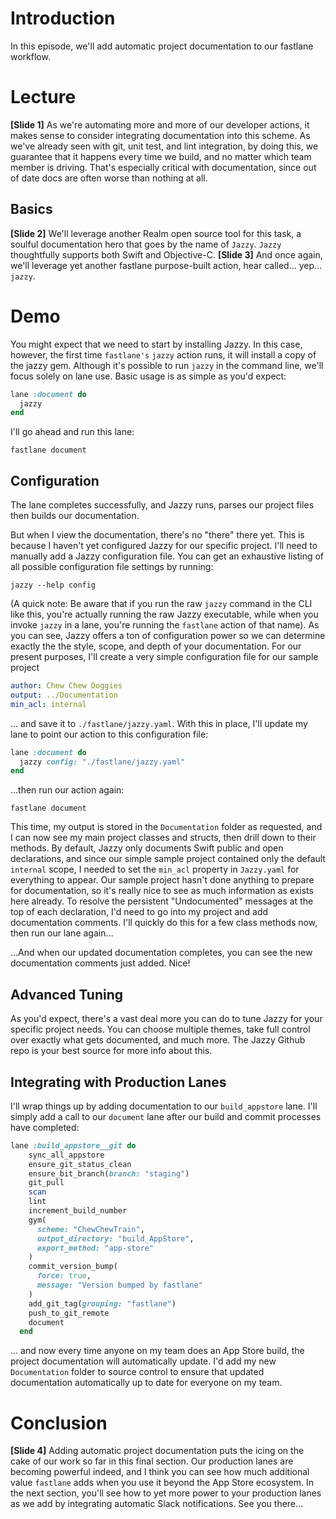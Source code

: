 # Introduction
In this episode, we'll add automatic project documentation to our fastlane workflow.
# Lecture
**[Slide 1]** 
As we're automating more and more of our developer actions, it makes sense to consider integrating documentation into this scheme. 
As we've already seen with git, unit test, and lint integration, by doing this, we guarantee that it happens every time we build, and no matter which team member is driving. That's especially critical with documentation, since out of date docs are often worse than nothing at all.
## Basics
**[Slide 2]** 
We'll leverage another Realm open source tool for this task, a soulful documentation hero that goes by the name of `Jazzy`. `Jazzy` thoughtfully supports both Swift and Objective-C. 
**[Slide 3]** 
And once again, we'll leverage yet another fastlane purpose-built action, hear called… yep… `jazzy`.  
# Demo
You might expect that we need to start by installing Jazzy. In this case, however, the first time `fastlane's` `jazzy` action runs, it will install a copy of the jazzy gem.
Although it's possible to run `jazzy` in the command line, we'll focus solely on lane use. Basic usage is as simple as you'd expect:
```ruby
lane :document do
  jazzy
end
```
I'll go ahead and run this lane:
```
fastlane document
```
## Configuration
The lane completes successfully, and Jazzy runs, parses our project files then builds our documentation. 
<!-- Open docs/index.html in browser -->
But when I view the documentation, there's no "there" there yet. This is because I haven't yet configured Jazzy for our specific project. I'll need to manually add a Jazzy configuration file.
You can get an exhaustive listing of all possible configuration file settings by running:
```
jazzy --help config
```
(A quick note: Be aware that if you run the raw `jazzy` command in the CLI like this, you're actually running the raw Jazzy executable, while when you invoke `jazzy` in a lane, you're running the `fastlane` action of that name).
As you can see, Jazzy offers a ton of configuration power so we can determine exactly the the style, scope, and depth of your documentation. For our present purposes, I'll create a very simple configuration file for our sample project
```yaml
author: Chew Chew Doggies
output: ../Documentation
min_acl: internal
```
… and save it to `./fastlane/jazzy.yaml`.  With this in place, I'll update my lane to point our action to this configuration file:
```ruby
lane :document do
  jazzy config: "./fastlane/jazzy.yaml"
end
```
…then run our action again:
```
fastlane document
```
This time, my output is stored in the `Documentation` folder as requested, and I can now see my main project classes and structs, then drill down to their methods.
By default, Jazzy only documents Swift public and open declarations, and since our simple sample project contained only the default `internal` scope, I needed to set the `min_acl` property in `Jazzy.yaml` for everything to appear. 
Our sample project hasn't done anything to prepare for documentation, so it's really nice to see as much information as exists here already. To resolve the persistent "Undocumented" messages at the top of each declaration, I'd need to go into my project and add documentation comments. I'll quickly do this for a few class methods now, then run our lane again…
<!-- Add /// info for a few types -->
…And when our updated documentation completes, you can see the new documentation comments just added. Nice!
## Advanced Tuning
As you'd expect, there's a vast deal more you can do to tune Jazzy for your specific project needs. You can choose multiple themes, take full control over exactly what gets documented, and much more. The Jazzy Github repo is your best source for more info about this.
## Integrating with Production Lanes
I'll wrap things up by adding documentation to our `build_appstore` lane. I'll simply add a call to our `document` lane after our build and commit processes have completed:
```ruby
lane :build_appstore__git do
    sync_all_appstore
    ensure_git_status_clean
    ensure_bit_branch(branch: "staging")
    git_pull
    scan
    lint
    increment_build_number
    gym(
      scheme: "ChewChewTrain",
      output_directory: "build_AppStore",
      export_method: "app-store"
    )
    commit_version_bump(
      force: true,
      message: "Version bumped by fastlane"
    )
    add_git_tag(grouping: "fastlane")
    push_to_git_remote
    document
  end
```
… and now every time anyone on my team does an App Store build, the project documentation will automatically update. I'd add my new `Documentation` folder to source control to ensure that updated documentation automatically up to date for everyone on my team.
# Conclusion
**[Slide 4]** 
Adding automatic project documentation puts the icing on the cake of our work so far in this final section. Our production lanes are becoming powerful indeed, and I think you can see how much additional value `fastlane` adds when you use it beyond the App Store ecosystem. 
In the next section, you'll see how to yet more power to your production lanes as we add by integrating automatic Slack notifications. See you there… 